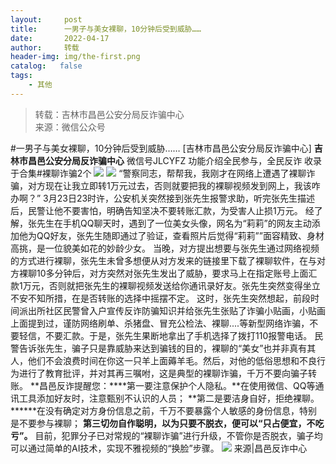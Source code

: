 ```yaml
---
layout:     post
title:      一男子与美女裸聊，10分钟后受到威胁……
date:       2022-04-17
author:     转载
header-img: img/the-first.png
catalog:   false
tags:
    - 其他
---
```


<blockquote><p>转载：吉林市昌邑公安分局反诈骗中心<br>
来源：微信公众号</p></blockquote>

#一男子与美女裸聊，10分钟后受到威胁……
[吉林市昌邑公安分局反诈骗中心]
**吉林市昌邑公安分局反诈骗中心**
微信号JLCYFZ
功能介绍全民参与，全民反诈
收录于合集#裸聊诈骗2个
![]({{site.baseurl}}/postimg/7f48KExj8S5r2SoPGyAOBicw10ceBIVvV18c2TV1ULIVRLwLodJzF06yeMsrS6XwJMINF9tIDoSib9SufNUMDE5w.jpeg)
![]({{site.baseurl}}/postimg/7f48KExj8S5r2SoPGyAOBicw10ceBIVvV1Zxzh7TUyiarjsoGfOc0IcK37W8HhcqWAichicsXz6am7gLmicSjVZjyBw.jpeg)
“警察同志，帮帮我，我刚才在网络上遭遇了裸聊诈骗，对方现在让我立即转1万元过去，否则就要把我的裸聊视频发到网上，我该咋办啊？”
3月23日23时许，公安机关突然接到张先生报警求助，听完张先生描述后，民警让他不要害怕，明确告知坚决不要转账汇款，为受害人止损1万元。
经了解，张先生在手机QQ聊天时，遇到了一位美女头像，网名为“莉莉”的网友主动添加他为QQ好友，张先生随即通过了验证，查看照片后觉得“莉莉””面容精致、身材高挑，是一位貌美如花的妙龄少女。
当晚，对方提出想要与张先生通过网络视频的方式进行裸聊，张先生未曾多想便从对方发来的链接里下载了裸聊软件，在与对方裸聊10多分钟后，对方突然对张先生发出了威胁，要求马上在指定账号上面汇款1万元，否则就把张先生的裸聊视频发送给你通讯录好友。张先生突然变得坐立不安不知所措，在是否转账的选择中摇摆不定。
这时，张先生突然想起，前段时间派出所社区民警曾入户宣传反诈防骗知识并给张先生张贴了诈骗小贴画，小贴画上面提到过，谨防网络刷单、杀猪盘、冒充公检法、裸聊....等新型网络诈骗，不要轻信，不要汇款。于是，张先生果断地拿出了手机选择了拨打110报警电话。
民警告诉张先生，骗子只是靠威胁来达到骗钱的目的，裸聊的“美女”也并非真有其人，他们不会浪费时间在你这一只羊上面薅羊毛。然后，对他的低俗思想和不良行为进行了教育批评，并对其再三嘱咐，这是典型的裸聊诈骗，千万不要向骗子转账。
**昌邑反诈提醒您：****第一要注意保护个人隐私。**在使用微信、QQ等通讯工具添加好友时，注意甄别不认识的人员；
**第二是要洁身自好，拒绝裸聊。******在没有确定对方身份信息之前，千万不要暴露个人敏感的身份信息，特别是不要参与裸聊；
**第三切勿自作聪明，以为只要不脱衣，便可以“只占便宜，不吃亏”。**
目前，犯罪分子已对常规的“裸聊诈骗”进行升级，不管你是否脱衣，骗子均可以通过简单的AI技术，实现不雅视频的“换脸”步骤。
![]({{site.baseurl}}/postimg/7f48KExj8S5r2SoPGyAOBicw10ceBIVvVyAZKyXZwOMhprgf3NnMPSWTyzkYmZdk4yWdHpCzz9cCQXib3ubBvAOA.jpeg)
来源|昌邑反诈中心
